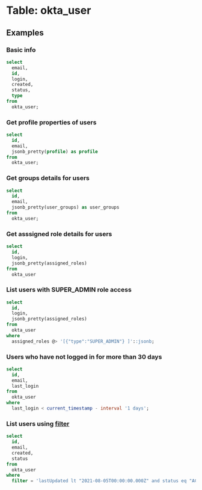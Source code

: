 # Table: okta_user

## Examples

### Basic info

```sql
select
  email,
  id,
  login,
  created,
  status,
  type
from
  okta_user;
```

### Get profile properties of users

```sql
select
  id,
  email,
  jsonb_pretty(profile) as profile
from
  okta_user;
```

### Get groups details for users

```sql
select
  id,
  email,
  jsonb_pretty(user_groups) as user_groups
from
  okta_user;
```

### Get asssigned role details for users

```sql
select
  id,
  login,
  jsonb_pretty(assigned_roles)
from
  okta_user
```

### List users with SUPER_ADMIN role access

```sql
select
  id,
  login,
  jsonb_pretty(assigned_roles)
from
  okta_user
where
  assigned_roles @> '[{"type":"SUPER_ADMIN"} ]'::jsonb;
```

### Users who have not logged in for more than 30 days

```sql
select
  id,
  email,
  last_login
from
  okta_user
where
  last_login < current_timestamp - interval '1 days';
```

### List users using [filter](https://developer.okta.com/docs/reference/api/users/#list-users-with-a-filter)

```sql
select
  id,
  email,
  created,
  status
from
  okta_user
where
  filter = 'lastUpdated lt "2021-08-05T00:00:00.000Z" and status eq "ACTIVE"';
```
